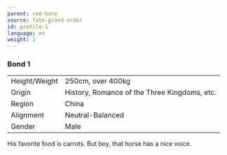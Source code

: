 ```yaml
---
parent: red-hare
source: fate-grand-order
id: profile-1
language: en
weight: 1
---
```


### Bond 1

<table>
  <tr><td>Height/Weight</td><td>250cm, over 400kg</td></tr>
  <tr><td>Origin</td><td>History, Romance of the Three Kingdoms, etc.</td></tr>
  <tr><td>Region</td><td>China</td></tr>
  <tr><td>Alignment</td><td>Neutral-Balanced</td></tr>
  <tr><td>Gender</td><td>Male</td></tr>
</table>

His favorite food is carrots.
But boy, that horse has a nice voice.
